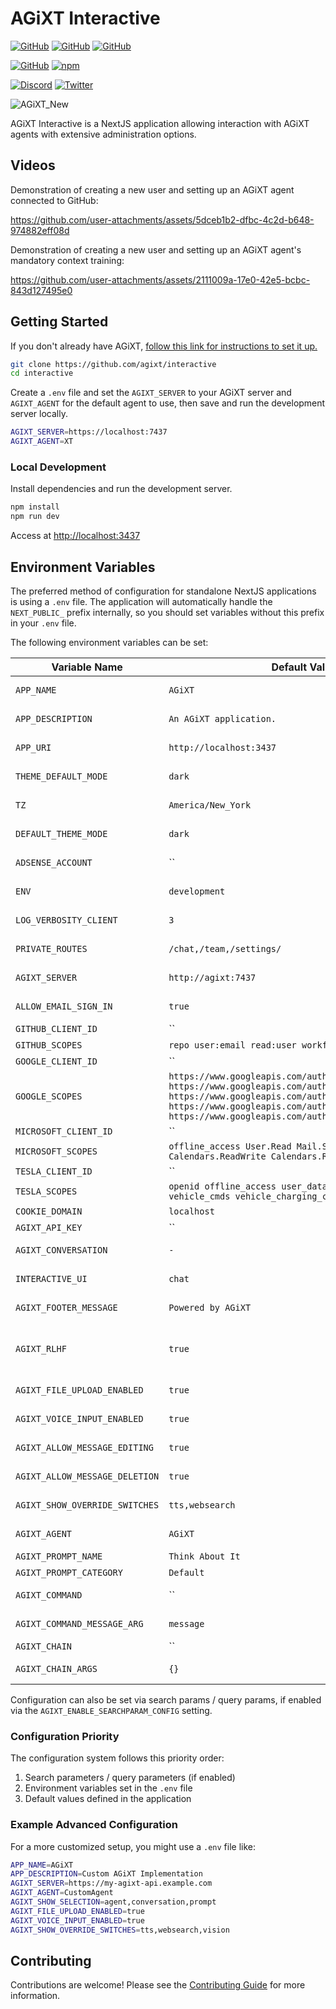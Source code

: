 # AGiXT Interactive

[![GitHub](https://img.shields.io/badge/GitHub-AGiXT%20Core-blue?logo=github&style=plastic)](https://github.com/Josh-XT/AGiXT) [![GitHub](https://img.shields.io/badge/GitHub-AGiXT%20Interactive%20UI-blue?logo=github&style=plastic)](https://github.com/AGiXT/Interactive) [![GitHub](https://img.shields.io/badge/GitHub-AGiXT%20StreamLit%20UI-blue?logo=github&style=plastic)](https://github.com/AGiXT/streamlit)

[![GitHub](https://img.shields.io/badge/GitHub-AGiXT%20TypeScript%20SDK-blue?logo=github&style=plastic)](https://github.com/AGiXT/typescript-sdk) [![npm](https://img.shields.io/badge/npm-AGiXT%20TypeScript%20SDK-blue?logo=npm&style=plastic)](https://www.npmjs.com/package/agixt)

[![Discord](https://img.shields.io/discord/1097720481970397356?label=Discord&logo=discord&logoColor=white&style=plastic&color=5865f2)](https://discord.gg/d3TkHRZcjD)
[![Twitter](https://img.shields.io/badge/Twitter-Follow_@Josh_XT-blue?logo=twitter&style=plastic)](https://twitter.com/Josh_XT)

![AGiXT_New](https://github.com/user-attachments/assets/14a5c1ae-6af8-4de8-a82e-f24ea52da23f)

AGiXT Interactive is a NextJS application allowing interaction with AGiXT agents with extensive administration options.

## Videos

Demonstration of creating a new user and setting up an AGiXT agent connected to GitHub:

https://github.com/user-attachments/assets/5dceb1b2-dfbc-4c2d-b648-974882eff08d

Demonstration of creating a new user and setting up an AGiXT agent's mandatory context training:

https://github.com/user-attachments/assets/2111009a-17e0-42e5-bcbc-843d127495e0

## Getting Started

If you don't already have AGiXT, [follow this link for instructions to set it up.](https://github.com/Josh-XT/AGiXT#quick-start-guide)

```bash
git clone https://github.com/agixt/interactive
cd interactive
```

Create a `.env` file and set the `AGIXT_SERVER` to your AGiXT server and `AGIXT_AGENT` for the default agent to use, then save and run the development server locally.

```bash
AGIXT_SERVER=https://localhost:7437
AGIXT_AGENT=XT
```

### Local Development

Install dependencies and run the development server.

```bash
npm install
npm run dev
```

Access at <http://localhost:3437>

## Environment Variables

The preferred method of configuration for standalone NextJS applications is using a `.env` file. The application will automatically handle the `NEXT_PUBLIC_` prefix internally, so you should set variables without this prefix in your `.env` file.

The following environment variables can be set:

| Variable Name | Default Value | Description |
| --- | --- | --- |
| `APP_NAME` | `AGiXT` | The name of the AGiXT application. |
| `APP_DESCRIPTION` | `An AGiXT application.` | Description of the AGiXT application. |
| `APP_URI` | `http://localhost:3437` | The URI of the AGiXT application. |
| `THEME_DEFAULT_MODE` | `dark` | The default theme mode for AGiXT. |
| `TZ` | `America/New_York` | The timezone used by the application. |
| `DEFAULT_THEME_MODE` | `dark` | Alternative setting for the default theme mode. |
| `ADSENSE_ACCOUNT` | `` | Google AdSense account ID if applicable. |
| `ENV` | `development` | Environment mode (development/production). |
| `LOG_VERBOSITY_CLIENT` | `3` | Client-side logging verbosity level. |
| `PRIVATE_ROUTES` | `/chat,/team,/settings/` | Routes that require authentication. |
| `AGIXT_SERVER` | `http://agixt:7437` | The server address for AGiXT. |
| `ALLOW_EMAIL_SIGN_IN` | `true` | Whether to allow email sign-in. |
| `GITHUB_CLIENT_ID` | `` | GitHub OAuth client ID. |
| `GITHUB_SCOPES` | `repo user:email read:user workflow` | GitHub OAuth scopes. |
| `GOOGLE_CLIENT_ID` | `` | Google OAuth client ID. |
| `GOOGLE_SCOPES` | `https://www.googleapis.com/auth/userinfo.profile https://www.googleapis.com/auth/userinfo.email https://www.googleapis.com/auth/calendar.events.owned https://www.googleapis.com/auth/contacts.readonly https://www.googleapis.com/auth/gmail.modify` | Google OAuth scopes. |
| `MICROSOFT_CLIENT_ID` | `` | Microsoft OAuth client ID. |
| `MICROSOFT_SCOPES` | `offline_access User.Read Mail.Send Calendars.ReadWrite Calendars.ReadWrite.Shared` | Microsoft OAuth scopes. |
| `TESLA_CLIENT_ID` | `` | Tesla OAuth client ID. |
| `TESLA_SCOPES` | `openid offline_access user_data vehicle_device_data vehicle_cmds vehicle_charging_cmds vehicle_location` | Tesla OAuth scopes. |
| `COOKIE_DOMAIN` | `localhost` | Domain for cookies. |
| `AGIXT_API_KEY` | `` | API key for AGiXT. |
| `AGIXT_CONVERSATION` | `-` | The name of the conversation in AGiXT. |
| `INTERACTIVE_UI` | `chat` | The interactive UI mode for AGiXT. |
| `AGIXT_FOOTER_MESSAGE` | `Powered by AGiXT` | The footer message displayed in AGiXT. |
| `AGIXT_RLHF` | `true` | Whether RLHF (Reinforcement Learning from Human Feedback) is enabled. |
| `AGIXT_FILE_UPLOAD_ENABLED` | `true` | Whether file upload is enabled. |
| `AGIXT_VOICE_INPUT_ENABLED` | `true` | Whether voice input is enabled. |
| `AGIXT_ALLOW_MESSAGE_EDITING` | `true` | Whether to allow message editing. |
| `AGIXT_ALLOW_MESSAGE_DELETION` | `true` | Whether to allow message deletion. |
| `AGIXT_SHOW_OVERRIDE_SWITCHES` | `tts,websearch` | Which override switches to show. |
| `AGIXT_AGENT` | `AGiXT` | The default agent used in AGiXT. |
| `AGIXT_PROMPT_NAME` | `Think About It` | Default prompt name. |
| `AGIXT_PROMPT_CATEGORY` | `Default` | Default prompt category. |
| `AGIXT_COMMAND` | `` | Default command to execute. |
| `AGIXT_COMMAND_MESSAGE_ARG` | `message` | Argument name for command messages. |
| `AGIXT_CHAIN` | `` | Default chain to execute. |
| `AGIXT_CHAIN_ARGS` | `{}` | Arguments for the default chain. |

Configuration can also be set via search params / query params, if enabled via the `AGIXT_ENABLE_SEARCHPARAM_CONFIG` setting.

### Configuration Priority

The configuration system follows this priority order:

1. Search parameters / query parameters (if enabled)  
2. Environment variables set in the `.env` file
3. Default values defined in the application

### Example Advanced Configuration

For a more customized setup, you might use a `.env` file like:

```bash
APP_NAME=AGiXT
APP_DESCRIPTION=Custom AGiXT Implementation
AGIXT_SERVER=https://my-agixt-api.example.com
AGIXT_AGENT=CustomAgent
AGIXT_SHOW_SELECTION=agent,conversation,prompt
AGIXT_FILE_UPLOAD_ENABLED=true
AGIXT_VOICE_INPUT_ENABLED=true
AGIXT_SHOW_OVERRIDE_SWITCHES=tts,websearch,vision
```

## Contributing

Contributions are welcome! Please see the [Contributing Guide](CONTRIBUTING.md) for more information.
